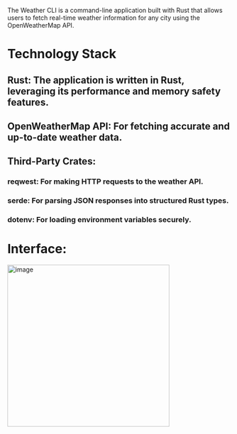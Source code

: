The Weather CLI is a command-line application built with Rust that allows users to fetch real-time weather information for any city using the OpenWeatherMap API.

# Technology Stack
  ## Rust: The application is written in Rust, leveraging its performance and memory safety features.
  ## OpenWeatherMap API: For fetching accurate and up-to-date weather data.
## Third-Party Crates:
  ### reqwest: For making HTTP requests to the weather API.
  ### serde: For parsing JSON responses into structured Rust types.
  ### dotenv: For loading environment variables securely.

# Interface:
<img width="365" alt="image" src="https://github.com/user-attachments/assets/6f61411f-4160-4d7f-aeda-c6115c215270">

